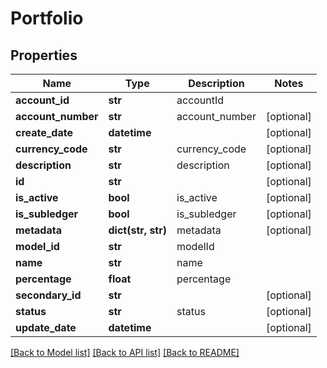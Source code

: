 # Portfolio

## Properties
Name | Type | Description | Notes
------------ | ------------- | ------------- | -------------
**account_id** | **str** | accountId | 
**account_number** | **str** | account_number | [optional] 
**create_date** | **datetime** |  | [optional] 
**currency_code** | **str** | currency_code | [optional] 
**description** | **str** | description | [optional] 
**id** | **str** |  | [optional] 
**is_active** | **bool** | is_active | [optional] 
**is_subledger** | **bool** | is_subledger | [optional] 
**metadata** | **dict(str, str)** | metadata | [optional] 
**model_id** | **str** | modelId | 
**name** | **str** | name | 
**percentage** | **float** | percentage | 
**secondary_id** | **str** |  | [optional] 
**status** | **str** | status | [optional] 
**update_date** | **datetime** |  | [optional] 

[[Back to Model list]](../README.md#documentation-for-models) [[Back to API list]](../README.md#documentation-for-api-endpoints) [[Back to README]](../README.md)


